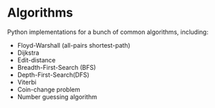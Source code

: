 # Algorithms

Python implementations for a bunch of common algorithms, including:

- Floyd-Warshall (all-pairs shortest-path)
- Dijkstra
- Edit-distance
- Breadth-First-Search (BFS)
- Depth-First-Search(DFS)
- Viterbi
- Coin-change problem
- Number guessing algorithm
